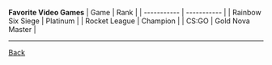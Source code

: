 **Favorite Video Games**
	| Game | Rank |
| ----------- | ----------- |
| Rainbow Six Siege | Platinum |
| Rocket League | Champion |
| CS:GO | Gold Nova Master |

---
[Back](https://github.com/Osczrr/Osczrr/blob/main/README.md)
